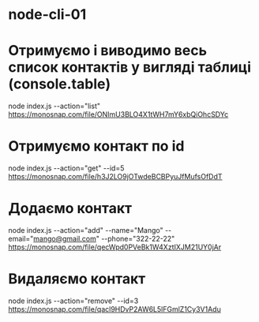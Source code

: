 # node-cli-01


# Отримуємо і виводимо весь список контактів у вигляді таблиці (console.table)
node index.js --action="list"
https://monosnap.com/file/ONImU3BLO4X1tWH7mY6xbQiOhcSDYc

# Отримуємо контакт по id
node index.js --action="get" --id=5
https://monosnap.com/file/h3J2LO9jOTwdeBCBPyuJfMufsOfDdT

# Додаємо контакт
node index.js --action="add" --name="Mango" --email="mango@gmail.com" --phone="322-22-22"
https://monosnap.com/file/qecWpd0PVeBk1W4XztIXJM21UY0jAr

# Видаляємо контакт
node index.js --action="remove" --id=3
https://monosnap.com/file/qacl9HDvP2AW6L5lFGmlZ1Cy3V1Adu

